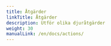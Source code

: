 ```yaml
---
title: Åtgärder
linkTitle: Åtgärder
description: Utför olika djuråtgärder
weight: 30
manualLink: /en/docs/actions/
---
```

<script>
  window.location.href = "/en/docs/actions/";
</script>
